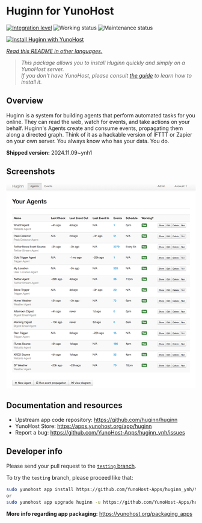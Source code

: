 <!--
N.B.: This README was automatically generated by <https://github.com/YunoHost/apps/tree/master/tools/readme_generator>
It shall NOT be edited by hand.
-->

# Huginn for YunoHost

[![Integration level](https://dash.yunohost.org/integration/huginn.svg)](https://ci-apps.yunohost.org/ci/apps/huginn/) ![Working status](https://ci-apps.yunohost.org/ci/badges/huginn.status.svg) ![Maintenance status](https://ci-apps.yunohost.org/ci/badges/huginn.maintain.svg)

[![Install Huginn with YunoHost](https://install-app.yunohost.org/install-with-yunohost.svg)](https://install-app.yunohost.org/?app=huginn)

*[Read this README in other languages.](./ALL_README.md)*

> *This package allows you to install Huginn quickly and simply on a YunoHost server.*  
> *If you don't have YunoHost, please consult [the guide](https://yunohost.org/install) to learn how to install it.*

## Overview

Huginn is a system for building agents that perform automated tasks for you online. They can read the web, watch for events, and take actions on your behalf. Huginn's Agents create and consume events, propagating them along a directed graph. Think of it as a hackable version of IFTTT or Zapier on your own server. You always know who has your data. You do.

**Shipped version:** 2024.11.09~ynh1

## Screenshots

![Screenshot of Huginn](./doc/screenshots/your-agents.png)

## Documentation and resources

- Upstream app code repository: <https://github.com/huginn/huginn>
- YunoHost Store: <https://apps.yunohost.org/app/huginn>
- Report a bug: <https://github.com/YunoHost-Apps/huginn_ynh/issues>

## Developer info

Please send your pull request to the [`testing` branch](https://github.com/YunoHost-Apps/huginn_ynh/tree/testing).

To try the `testing` branch, please proceed like that:

```bash
sudo yunohost app install https://github.com/YunoHost-Apps/huginn_ynh/tree/testing --debug
or
sudo yunohost app upgrade huginn -u https://github.com/YunoHost-Apps/huginn_ynh/tree/testing --debug
```

**More info regarding app packaging:** <https://yunohost.org/packaging_apps>
